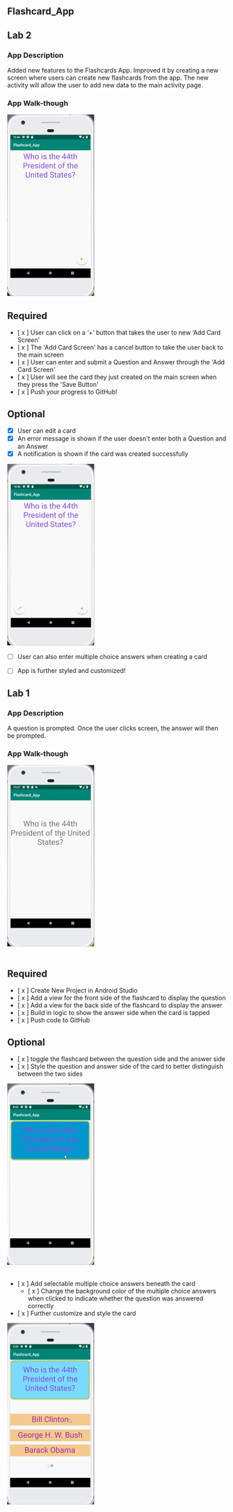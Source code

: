 ## Flashcard_App

## Lab 2

### App Description
Added new features to the Flashcards App. Improved it by creating a new screen where users can create new flashcards from the app.
The new activity will allow the user to add new data to the main activity page.

### App Walk-though

<img src="Images/lab2.gif" width=200><br>


## Required
- [ x ] User can click on a ‘+’ button that takes the user to new ‘Add Card Screen’
- [ x ] The 'Add Card Screen' has a cancel button to take the user back to the main screen
- [ x ] User can enter and submit a Question and Answer through the 'Add Card Screen'
- [ x ] User will see the card they just created on the main screen when they press the 'Save Button'
- [ x ] Push your progress to GitHub!

## Optional
- [x] User can edit a card
- [x] An error message is shown if the user doesn't enter both a Question and an Answer
- [x] A notification is shown if the card was created successfully

<img src="Images/lab2_optional.gif" width=200><br>

- [ ] User can also enter multiple choice answers when creating a card
- [ ] App is further styled and customized!



## Lab 1

### App Description
A question is prompted. Once the user clicks screen, the answer will then be prompted.

### App Walk-though

<img src="Images/lab1.gif" width=200><br><br>


## Required
- [ x ] Create New Project in Android Studio
- [ x ] Add a view for the front side of the flashcard to display the question
- [ x ] Add a view for the back side of the flashcard to display the answer
- [ x ] Build in logic to show the answer side when the card is tapped
- [ x ] Push code to GitHub
## Optional
- [ x ] toggle the flashcard between the question side and the answer side
- [ x ] Style the question and answer side of the card to better distinguish between the two sides

<img src="Images/lab1_optional1.gif" width=200><br><br>

- [ x ] Add selectable multiple choice answers beneath the card
   - [ x ] Change the background color of the multiple choice answers when clicked to indicate whether the question was answered correctly
- [ x ] Further customize and style the card

<img src="Images/lab1_optional2.gif" width=200><br><br>

